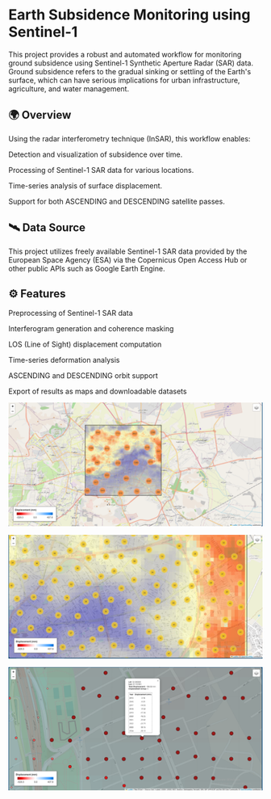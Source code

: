 #  Earth Subsidence Monitoring using Sentinel-1

This project provides a robust and automated workflow for monitoring ground subsidence using Sentinel-1 Synthetic Aperture Radar (SAR) data. Ground subsidence refers to the gradual sinking or settling of the Earth's surface, which can have serious implications for urban infrastructure, agriculture, and water management.

## 🌍 Overview
Using the radar interferometry technique (InSAR), this workflow enables:

Detection and visualization of subsidence over time.

Processing of Sentinel-1 SAR data for various locations.

Time-series analysis of surface displacement.

Support for both ASCENDING and DESCENDING satellite passes.

## 🛰️ Data Source
This project utilizes freely available Sentinel-1 SAR data provided by the European Space Agency (ESA) via the Copernicus Open Access Hub or other public APIs such as Google Earth Engine.

## ⚙️ Features
Preprocessing of Sentinel-1 SAR data

Interferogram generation and coherence masking

LOS (Line of Sight) displacement computation

Time-series deformation analysis

ASCENDING and DESCENDING orbit support

Export of results as maps and downloadable datasets








![image alt](https://github.com/SaeidDaliriSusefi/Earth-Subsidence-Monitoring/blob/d35b52160f49d0ad1f9288ee70b2624821e0af7b/Images/Image1.PNG)

![image alt](https://github.com/SaeidDaliriSusefi/Earth-Subsidence-Monitoring/blob/a8af28430ffd2157a585b74960ec9149455d05df/Images/Image2.PNG)

![image alt](https://github.com/SaeidDaliriSusefi/Earth-Subsidence-Monitoring/blob/4f33866a2e7a09eb9018d26bd888f83bb5b0a5e2/Images/Image3.PNG)
